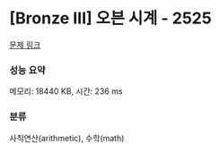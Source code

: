 # [Bronze III] 오븐 시계 - 2525 

[문제 링크](https://www.acmicpc.net/problem/2525) 

### 성능 요약

메모리: 18440 KB, 시간: 236 ms

### 분류

사칙연산(arithmetic), 수학(math)

